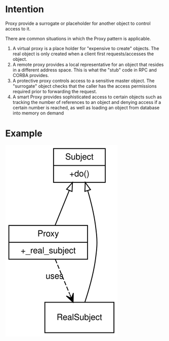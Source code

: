 # Intention

Proxy provide a surrogate or placeholder for another object to control access to it.

There are common situations in which the Proxy pattern is applicable.

1. A virtual proxy is a place holder for "expensive to create" objects. The real object is only created when a client first requests/accesses the object.
2. A remote proxy provides a local representative for an object that resides in a different address space. This is what the "stub" code in RPC and CORBA provides.
3. A protective proxy controls access to a sensitive master object. The "surrogate" object checks that the caller has the access permissions required prior to forwarding the request.
4. A smart Proxy provides sophisticated access to certain objects such as tracking the number of references to an object and denying access if a certain number is reached, as well as loading an object from database into memory on demand

# Example

![example](class.svg)
